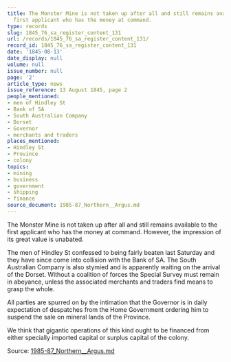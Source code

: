 ```yaml
---
title: The Monster Mine is not taken up after all and still remains available to the
  first applicant who has the money at command.
type: records
slug: 1845_76_sa_register_content_131
url: /records/1845_76_sa_register_content_131/
record_id: 1845_76_sa_register_content_131
date: '1845-08-13'
date_display: null
volume: null
issue_number: null
page: '2'
article_type: news
issue_reference: 13 August 1845, page 2
people_mentioned:
- men of Hindley St
- Bank of SA
- South Australian Company
- Dorset
- Governor
- merchants and traders
places_mentioned:
- Hindley St
- Province
- colony
topics:
- mining
- business
- government
- shipping
- finance
source_document: 1985-87_Northern__Argus.md
---
```


The Monster Mine is not taken up after all and still remains available to the first applicant who has the money at command.  However, the impression of its great value is unabated.

The men of Hindley St confessed to being fairly beaten last Saturday and they have since come into collision with the Bank of SA.  The South Australian Company is also stymied and is apparently waiting on the arrival of the Dorset.  Without a coalition of forces the Special Survey must remain in abeyance, unless the associated merchants and traders find means to grasp the whole.

All parties are spurred on by the intimation that the Governor is in daily expectation of despatches from the Home Government ordering him to suspend the sale on mineral lands of the Province.

We think that gigantic operations of this kind ought to be financed from either specially imported capital or surplus capital of the colony.

Source: [1985-87_Northern__Argus.md](/downloads/markdown/1985-87_Northern__Argus.md)
